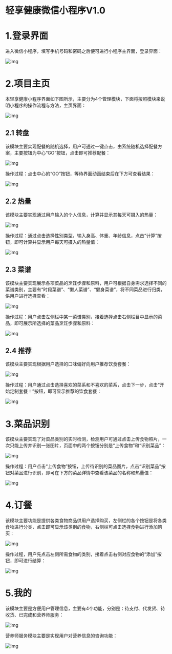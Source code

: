 # 轻享健康微信小程序V1.0

# 1.登录界面

进入微信小程序，填写手机号码和密码之后便可进行小程序主界面，登录界面：

![img](https://cocochimp-img.oss-cn-beijing.aliyuncs.com/23-03/20230420090450.jpg)

# 2.项目主页

本轻享健康小程序界面如下图所示，主要分为4个管理模块，下面将按照模块来说明小程序的操作流程与方法，主页界面：

![img](https://cocochimp-img.oss-cn-beijing.aliyuncs.com/23-03/20230420090542.jpg)



 

## 2.1 转盘

该模块主要实现配餐的随机选择，用户可通过一键点击，由系统随机选择配餐方案，主要按钮为中心“GO”按钮，点击即可推荐配餐：

![img](https://cocochimp-img.oss-cn-beijing.aliyuncs.com/23-03/20230420090559.jpg)



操作过程：点击中心的“GO”按钮，等待界面动画结束后在下方可查看结果：

![img](https://cocochimp-img.oss-cn-beijing.aliyuncs.com/23-03/20230420090611.jpg)

 

## 2.2 热量

该模块主要实现通过用户输入的个人信息，计算并显示其每天可摄入的热量：

![img](https://cocochimp-img.oss-cn-beijing.aliyuncs.com/23-03/20230420090632.jpg)



操作过程：通过点击选择性别类型，输入身高、体重、年龄信息，点击“计算”按钮，即可计算并显示用户每天可摄入的热量值：

![img](https://cocochimp-img.oss-cn-beijing.aliyuncs.com/23-03/20230420090644.jpg)



 

## 2.3 菜谱

该模块主要实现展示各项菜品的烹饪步骤和原料，用户可根据自身需求选择不同的菜谱类别，主要有“时段菜谱”、“懒人菜谱”、“健身菜谱”，将不同菜品进行归类，供用户进行选择查看：

![img](https://cocochimp-img.oss-cn-beijing.aliyuncs.com/23-03/20230420090705.jpg)

操作过程：用户点击左侧栏中某一菜谱类别，接着选择点击右侧栏目中显示的菜品，即可展示所选择的菜品烹饪步骤和原料：

![img](https://cocochimp-img.oss-cn-beijing.aliyuncs.com/23-03/20230420090713.jpg)



 

## 2.4 推荐

该模块主要实现根据用户选择的口味偏好向用户推荐饮食套餐：

![img](https://cocochimp-img.oss-cn-beijing.aliyuncs.com/23-03/20230420090739.jpg)

操作过程：用户通过点击选择喜欢的菜系和不喜欢的菜系，点击下一步，点击“开始定制套餐！”按钮，即可显示推荐的饮食套餐：

![img](https://cocochimp-img.oss-cn-beijing.aliyuncs.com/23-03/20230420090745.jpg)

 

# 3.菜品识别

该模块主要实现了对菜品类别的实时检测，检测用户可通过点击上传食物照片，一次只能上传并识别一张图片，页面中的两个按钮分别是“上传食物”和“识别菜品”：

![img](https://cocochimp-img.oss-cn-beijing.aliyuncs.com/23-03/20230420090808.jpg)

操作过程：用户点击“上传食物”按钮，上传待识别的菜品图片，点击“识别菜品”按钮对菜品进行识别，即可在下方的菜品详情中查看该菜品的名称和热量值：

![img](https://cocochimp-img.oss-cn-beijing.aliyuncs.com/23-03/20230420090814.jpg)



# 4.订餐

该模块主要功能是提供各类食物商品供用户选择购买，左侧栏的各个按钮是将各类食物进行分类，点击即可显示该类别的食物，右侧栏可点击选择食物进行添加购买：

![img](https://cocochimp-img.oss-cn-beijing.aliyuncs.com/23-03/20230420090833.jpg)

操作过程，用户先点击左侧所需食物的类别，接着点击右侧对应食物的“添加”按钮，即可进行结算：

![img](https://cocochimp-img.oss-cn-beijing.aliyuncs.com/23-03/20230420090838.jpg)

 

# 5.我的

该模块主要是方便用户管理信息，主要有4个功能，分别是：待支付、代发货、待收货、已完成和营养师服务：

![img](https://cocochimp-img.oss-cn-beijing.aliyuncs.com/23-03/20230420090906.jpg)

营养师服务模块主要是实现用户对营养信息的咨询功能：

![img](https://cocochimp-img.oss-cn-beijing.aliyuncs.com/23-03/20230420090912.jpg)